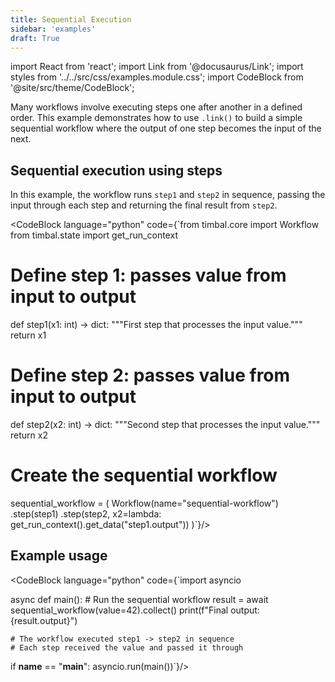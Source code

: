 ```yaml
---
title: Sequential Execution
sidebar: 'examples'
draft: True
---
```


import React from 'react';
import Link from '@docusaurus/Link';
import styles from '../../src/css/examples.module.css';
import CodeBlock from '@site/src/theme/CodeBlock';

Many workflows involve executing steps one after another in a defined order. This example demonstrates how to use `.link()` to build a simple sequential workflow where the output of one step becomes the input of the next.

## Sequential execution using steps

In this example, the workflow runs `step1` and `step2` in sequence, passing the input through each step and returning the final result from `step2`.

<CodeBlock language="python" code={`from timbal.core import Workflow
from timbal.state import get_run_context

# Define step 1: passes value from input to output
def step1(x1: int) -> dict:
    """First step that processes the input value."""
    return x1

# Define step 2: passes value from input to output  
def step2(x2: int) -> dict:
    """Second step that processes the input value."""
    return x2

# Create the sequential workflow
sequential_workflow = (
    Workflow(name="sequential-workflow")
    .step(step1)
    .step(step2, x2=lambda: get_run_context().get_data("step1.output"))
)`}/>

## Example usage

<CodeBlock language="python" code={`import asyncio

async def main():
    # Run the sequential workflow
    result = await sequential_workflow(value=42).collect()
    print(f"Final output: {result.output}")
    
    # The workflow executed step1 -> step2 in sequence
    # Each step received the value and passed it through

if __name__ == "__main__":
    asyncio.run(main())`}/>